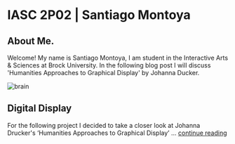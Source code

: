 # IASC 2P02 | Santiago Montoya 

## About Me.

Welcome! My name is Santiago Montoya, I am student in the Interactive Arts & Sciences at Brock University. In the following blog post I will discuss 'Humanities Approaches to Graphical Display' by Johanna Ducker.

![brain](https://user-images.githubusercontent.com/35467248/36999028-df9ba106-208c-11e8-86de-855b6bfba346.jpg)


## Digital Display 

For the following project I decided to take a closer look at Johanna Drucker's ‘Humanities Approaches to Graphical Display’ ... [continue reading](blog.md)

